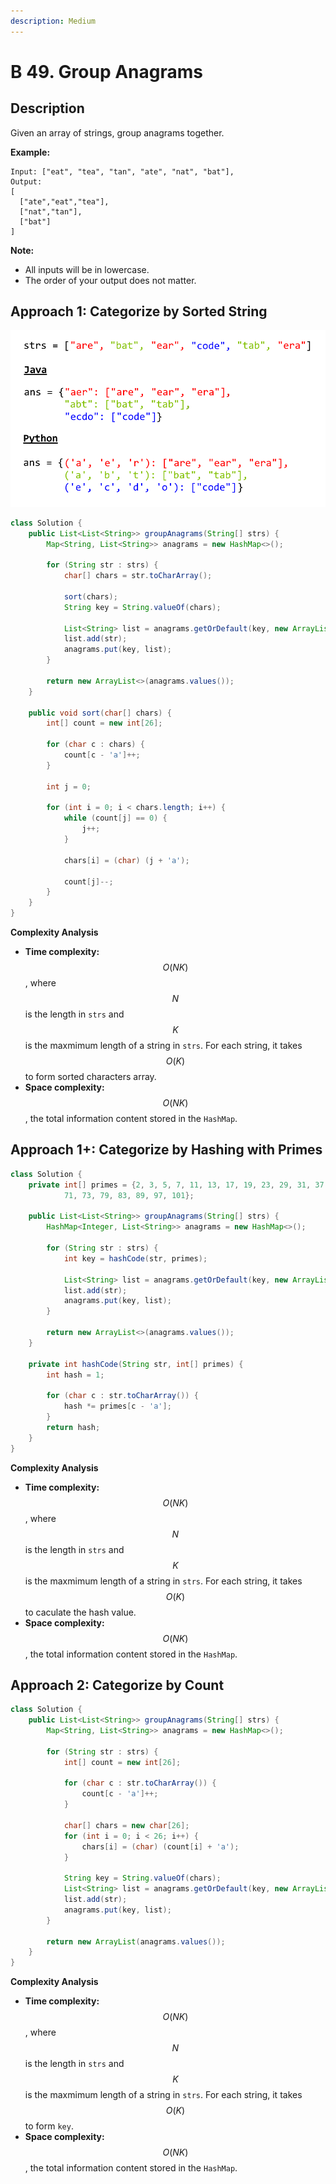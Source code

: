 ```yaml
---
description: Medium
---
```


# B 49. Group Anagrams

## Description

Given an array of strings, group anagrams together.

**Example:**

```text
Input: ["eat", "tea", "tan", "ate", "nat", "bat"],
Output:
[
  ["ate","eat","tea"],
  ["nat","tan"],
  ["bat"]
]
```

**Note:**

* All inputs will be in lowercase.
* The order of your output does not matter.

## Approach 1: **Categorize by Sorted String**

![](../../../.gitbook/assets/image%20%2881%29.png)

```java
class Solution {
    public List<List<String>> groupAnagrams(String[] strs) {
        Map<String, List<String>> anagrams = new HashMap<>();

        for (String str : strs) {
            char[] chars = str.toCharArray();

            sort(chars);
            String key = String.valueOf(chars);

            List<String> list = anagrams.getOrDefault(key, new ArrayList<>());
            list.add(str);
            anagrams.put(key, list);
        }

        return new ArrayList<>(anagrams.values());
    }

    public void sort(char[] chars) {
        int[] count = new int[26];

        for (char c : chars) {
            count[c - 'a']++;
        }

        int j = 0;

        for (int i = 0; i < chars.length; i++) {
            while (count[j] == 0) {
                j++;
            }

            chars[i] = (char) (j + 'a');

            count[j]--;
        }
    }
}
```

**Complexity Analysis**

* **Time complexity:** $$O(NK)$$, where $$N$$ is the length in `strs` and $$K$$ is the maxmimum length of a string in `strs`. For each string, it takes $$O(K)$$ to form sorted characters array.
* **Space complexity:** $$O(NK)$$, the total information content stored in the `HashMap`.

## Approach 1+: Categorize by Hashing with Primes

```java
class Solution {
    private int[] primes = {2, 3, 5, 7, 11, 13, 17, 19, 23, 29, 31, 37, 41, 43, 47, 53, 59, 61, 67,
            71, 73, 79, 83, 89, 97, 101};

    public List<List<String>> groupAnagrams(String[] strs) {
        HashMap<Integer, List<String>> anagrams = new HashMap<>();

        for (String str : strs) {
            int key = hashCode(str, primes);

            List<String> list = anagrams.getOrDefault(key, new ArrayList());
            list.add(str);
            anagrams.put(key, list);
        }

        return new ArrayList<>(anagrams.values());
    }

    private int hashCode(String str, int[] primes) {
        int hash = 1;

        for (char c : str.toCharArray()) {
            hash *= primes[c - 'a'];
        }
        return hash;
    }
}
```

**Complexity Analysis**

* **Time complexity:** $$O(NK)$$, where $$N$$ is the length in `strs` and $$K$$ is the maxmimum length of a string in `strs`. For each string, it takes $$O(K)$$ to caculate the hash value.
* **Space complexity:** $$O(NK)$$, the total information content stored in the `HashMap`.

## Approach 2: Categorize by Count

```java
class Solution {
    public List<List<String>> groupAnagrams(String[] strs) {
        Map<String, List<String>> anagrams = new HashMap<>();

        for (String str : strs) {
            int[] count = new int[26];

            for (char c : str.toCharArray()) {
                count[c - 'a']++;
            }

            char[] chars = new char[26];
            for (int i = 0; i < 26; i++) {
                chars[i] = (char) (count[i] + 'a');
            }

            String key = String.valueOf(chars);
            List<String> list = anagrams.getOrDefault(key, new ArrayList<>());
            list.add(str);
            anagrams.put(key, list);
        }

        return new ArrayList(anagrams.values());
    }
}
```

**Complexity Analysis**

* **Time complexity:** $$O(NK)$$, where $$N$$ is the length in `strs` and $$K$$ is the maxmimum length of a string in `strs`. For each string, it takes $$O(K)$$ to form `key`.
* **Space complexity:** $$O(NK)$$, the total information content stored in the `HashMap`.

